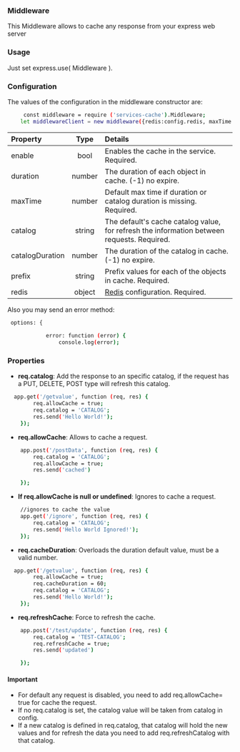 ### Middleware

This Middleware allows to cache any response from your express web server

### Usage

Just set express.use( Middleware ).

### Configuration
The values of the configuration in the middleware constructor are:

```sh
     const middleware = require ('services-cache').Middleware;
    let middlewareClient = new middleware({redis:config.redis, maxTime:config.maxTime, prefix:config.prefix, catalogDuration: config.catalogDuration, logger: config.options });
```
| Property  | Type | Details |
| :-------------- |:------:|:----- |
|enable        | bool | Enables the cache in the service. Required. |
| duration        | number | The duration of each object in cache. (-1) no expire.|
| maxTime        | number | Default max time if duration or catalog duration is missing. Required. |
| catalog    | string | The default's cache catalog value, for refresh the information between requests. Required. |
| catalogDuration        | number | The duration of the catalog in cache. (-1) no expire. |
| prefix    | string | Prefix values for each of the objects in cache. Required. |
| redis    | object |[Redis](https://github.com/NodeRedis/node_redis) configuration. Required. |

Also you may send an error method:
```sh
 options: {
       
            error: function (error) {
                console.log(error);

```

### Properties
- **req.catalog**: Add the response to an specific catalog, if the request has a PUT, DELETE, POST type will refresh this catalog.
```sh
  app.get('/getvalue', function (req, res) {
        req.allowCache = true;
        req.catalog = 'CATALOG';
        res.send('Hello World!');
    });
```
- **req.allowCache**: Allows to cache a request.
```sh
    app.post('/postData', function (req, res) {
        req.catalog = 'CATALOG';
        req.allowCache = true;
        res.send('cached')

    });
``` 
- **If req.allowCache is null or undefined**: Ignores to cache a request.
```sh
    //ignores to cache the value
    app.get('/ignore', function (req, res) {
        req.catalog = 'CATALOG';
        res.send('Hello World Ignored!');
    });
```
- **req.cacheDuration**: Overloads the duration default value, must be a valid number.
```sh
  app.get('/getvalue', function (req, res) {
        req.allowCache = true;
        req.cacheDuration = 60;
        req.catalog = 'CATALOG';
        res.send('Hello World!');
    });
```
- **req.refreshCache**: Force to refresh the cache.
```sh
    app.post('/test/update', function (req, res) {
        req.catalog = 'TEST-CATALOG';
        req.refreshCache = true;
        res.send('updated')

    });
```
#### Important
- For default any request is disabled, you need to add req.allowCache= true for cache the request.
- If no req.catalog is set, the catalog value will be taken from catalog in config. 
- If a new catalog is defined in req.catalog, that catalog will hold the new values and for refresh the data
you need to add req.refreshCatalog with that catalog.